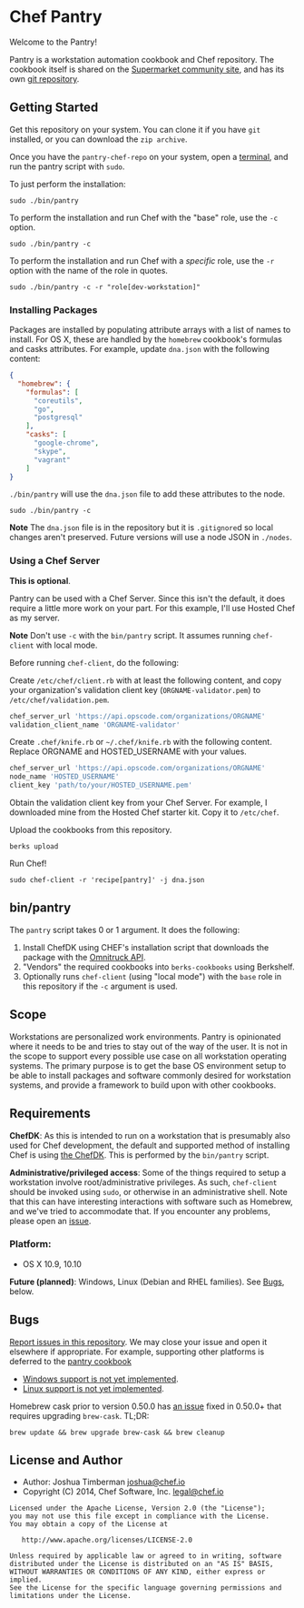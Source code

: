 # Chef Pantry

Welcome to the Pantry!

Pantry is a workstation automation cookbook and Chef repository. The cookbook itself is shared on the [Supermarket community site](https://supermarket.chef.io/cookbooks/pantry), and has its own [git repository](https://github.com/opscode-cookbooks/pantry).

## Getting Started

Get this repository on your system. You can clone it if you have `git` installed, or you can download the `zip archive`.

Once you have the `pantry-chef-repo` on your system, open a [terminal](http://iterm2.com/), and run the pantry script with `sudo`.

To just perform the installation:

```
sudo ./bin/pantry
```

To perform the installation and run Chef with the "base" role, use the `-c` option.

```
sudo ./bin/pantry -c
```

To perform the installation and run Chef with a *specific* role, use the `-r` option with the name of the role in quotes.

```
sudo ./bin/pantry -c -r "role[dev-workstation]"
```

### Installing Packages

Packages are installed by populating attribute arrays with a list of names to install. For OS X, these are handled by the `homebrew` cookbook's formulas and casks attributes. For example, update `dna.json` with the following content:

```json
{
  "homebrew": {
    "formulas": [
      "coreutils",
      "go",
      "postgresql"
    ],
    "casks": [
      "google-chrome",
      "skype",
      "vagrant"
    ]
}
```

`./bin/pantry` will use the `dna.json` file to add these attributes to the node.

```
sudo ./bin/pantry -c
```

**Note** The `dna.json` file is in the repository but it is `.gitignore`d so local changes aren't preserved. Future versions will use a node JSON in `./nodes`.

### Using a Chef Server

**This is optional**.

Pantry can be used with a Chef Server. Since this isn't the default, it does require a little more work on your part. For this example, I'll use Hosted Chef as my server.

**Note** Don't use `-c` with the `bin/pantry` script. It assumes running `chef-client` with local mode.

Before running `chef-client`, do the following:

Create `/etc/chef/client.rb` with at least the following content, and copy your organization's validation client key (`ORGNAME-validator.pem`) to `/etc/chef/validation.pem`.

```ruby
chef_server_url 'https://api.opscode.com/organizations/ORGNAME'
validation_client_name 'ORGNAME-validator'
```

Create `.chef/knife.rb` or `~/.chef/knife.rb` with the following content. Replace ORGNAME and HOSTED_USERNAME with your values.

```ruby
chef_server_url 'https://api.opscode.com/organizations/ORGNAME'
node_name 'HOSTED_USERNAME'
client_key 'path/to/your/HOSTED_USERNAME.pem'
```

Obtain the validation client key from your Chef Server. For example, I downloaded mine from the Hosted Chef starter kit. Copy it to `/etc/chef`.

Upload the cookbooks from this repository.

```
berks upload
```

Run Chef!

```
sudo chef-client -r 'recipe[pantry]' -j dna.json
```

## bin/pantry

The `pantry` script takes 0 or 1 argument. It does the following:

1. Install ChefDK using CHEF's installation script that downloads the package with the [Omnitruck API](https://docs.chef.io/api_omnitruck.html).
1. "Vendors" the required cookbooks into `berks-cookbooks` using Berkshelf.
1. Optionally runs `chef-client` (using "local mode") with the `base` role in this repository if the `-c` argument is used.

## Scope

Workstations are personalized work environments. Pantry is opinionated where it needs to be and tries to stay out of the way of the user. It is not in the scope to support every possible use case on all workstation operating systems. The primary purpose is to get the base OS environment setup to be able to install packages and software commonly desired for workstation systems, and provide a framework to build upon with other cookbooks.

## Requirements

**ChefDK**: As this is intended to run on a workstation that is presumably also used for Chef development, the default and supported method of installing Chef is using [the ChefDK](https://downloads.chef.io/chef-dk/). This is performed by the `bin/pantry` script.

**Administrative/privileged access**: Some of the things required to setup a workstation involve root/administrative privileges. As such, `chef-client` should be invoked using `sudo`, or otherwise in an administrative shell. Note that this can have interesting interactions with software such as Homebrew, and we've tried to accommodate that. If you encounter any problems, please open an [issue](https://github.com/opscode/pantry-chef-repo/issues).

### Platform:

* OS X 10.9, 10.10

**Future (planned)**: Windows, Linux (Debian and RHEL families). See [Bugs](#bugs), below.

## Bugs

[Report issues in this repository](https://github.com/opscode/pantry-chef-repo/issues). We may close your issue and open it elsewhere if appropriate. For example, supporting other platforms is deferred to the [pantry cookbook](https://github.com/opscode-cookbooks/pantry)

* [Windows support is not yet implemented](https://github.com/opscode-cookbooks/pantry/issues/1).
* [Linux support is not yet implemented](https://github.com/opscode-cookbooks/pantry/issues/2).

Homebrew cask prior to version 0.50.0 has [an issue](https://github.com/caskroom/homebrew-cask/issues/7946) fixed in 0.50.0+ that requires upgrading `brew-cask`. TL;DR:

```
brew update && brew upgrade brew-cask && brew cleanup
```

## License and Author

- Author: Joshua Timberman <joshua@chef.io>
- Copyright (C) 2014, Chef Software, Inc. <legal@chef.io>

```text
Licensed under the Apache License, Version 2.0 (the "License");
you may not use this file except in compliance with the License.
You may obtain a copy of the License at

   http://www.apache.org/licenses/LICENSE-2.0

Unless required by applicable law or agreed to in writing, software
distributed under the License is distributed on an "AS IS" BASIS,
WITHOUT WARRANTIES OR CONDITIONS OF ANY KIND, either express or implied.
See the License for the specific language governing permissions and
limitations under the License.
```
